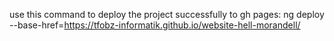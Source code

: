 use this command to deploy the project successfully to gh pages:
ng deploy --base-href=https://tfobz-informatik.github.io/website-hell-morandell/
